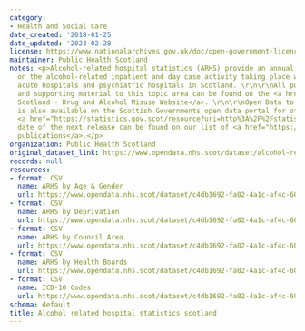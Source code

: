 ```yaml
---
category:
- Health and Social Care
date_created: '2018-01-25'
date_updated: '2023-02-28'
license: https://www.nationalarchives.gov.uk/doc/open-government-licence/version/3/
maintainer: Public Health Scotland
notes: <p>Alcohol-related hospital statistics (ARHS) provide an annual update to figures
  on the alcohol-related inpatient and day case activity taking place within general
  acute hospitals and psychiatric hospitals in Scotland. \r\n\r\nAll publications
  and supporting material to this topic area can be found on the <a href="http://www.isdscotland.org/Health-Topics/Drugs-and-Alcohol-Misuse/">ISD
  Scotland - Drug and Alcohol Misuse Website</a>. \r\n\r\nOpen Data to this topic
  is also available on the Scottish Governments open data portal for official statistics
  <a href="https://statistics.gov.scot/resource?uri=http%3A%2F%2Fstatistics.gov.scot%2Fdata%2Falcohol-related-hospital-statistics">statistics.gov.scot</a>.\r\n\r\nThe
  date of the next release can be found on our list of <a href="https://publichealthscotland.scot/publications/forthcoming-publications/">forthcoming
  publications</a>.</p>
organization: Public Health Scotland
original_dataset_link: https://www.opendata.nhs.scot/dataset/alcohol-related-hospital-statistics-scotland
records: null
resources:
- format: CSV
  name: ARHS by Age & Gender
  url: https://www.opendata.nhs.scot/dataset/c4db1692-fa02-4a1c-af4c-6039c74633ea/resource/29452b1f-a7be-4e93-9e22-dfa120c2df26/download/arhs_agegender_28_02_2023.csv
- format: CSV
  name: ARHS by Deprivation
  url: https://www.opendata.nhs.scot/dataset/c4db1692-fa02-4a1c-af4c-6039c74633ea/resource/2d158224-1adf-4ffc-8e65-a05fe5712ea0/download/arhs_deprivation_28_02_2023.csv
- format: CSV
  name: ARHS by Council Area
  url: https://www.opendata.nhs.scot/dataset/c4db1692-fa02-4a1c-af4c-6039c74633ea/resource/b0b520e8-3507-46cd-a9b5-cff03007bb57/download/arhs_council_area_28_02_2023.csv
- format: CSV
  name: ARHS by Health Boards
  url: https://www.opendata.nhs.scot/dataset/c4db1692-fa02-4a1c-af4c-6039c74633ea/resource/1cad0a45-a9ce-43f8-9aec-df0aac122764/download/arhs_hbr2014_28_02_2023.csv
- format: CSV
  name: ICD-10 Codes
  url: https://www.opendata.nhs.scot/dataset/c4db1692-fa02-4a1c-af4c-6039c74633ea/resource/5e6e7c94-4786-4299-bedb-29f7cfbd26ea/download/icd10.csv
schema: default
title: Alcohol related hospital statistics scotland
---
```

